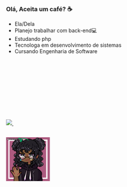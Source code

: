 ### Olá, Aceita um café? ☕
* Ela/Dela
* Planejo trabalhar com back-end💻
* Estudando  php
* Tecnologa em desenvolvimento de sistemas
*  Cursando Engenharia de Software
<div>
<a href="https://github.com/Maju22p">
<img height="180" src="https://github-readme-stats.vercel.app/api?username=maju22p&show_icons=true&theme=tokyonight&include_all_commits=true&count_private=true"/>
<img height="180" scr="https://github-readme-stats.vercel.app/api/top-langs/?username=anuraghazra&layout=compact"/>
  </div>
  
##

<div>
<img height="120" src="https://github.com/Maju22p/Maju22p/blob/main/ezgif.com-gif-maker.gif"/>
